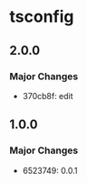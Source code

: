 # tsconfig

## 2.0.0

### Major Changes

- 370cb8f: edit

## 1.0.0

### Major Changes

- 6523749: 0.0.1
